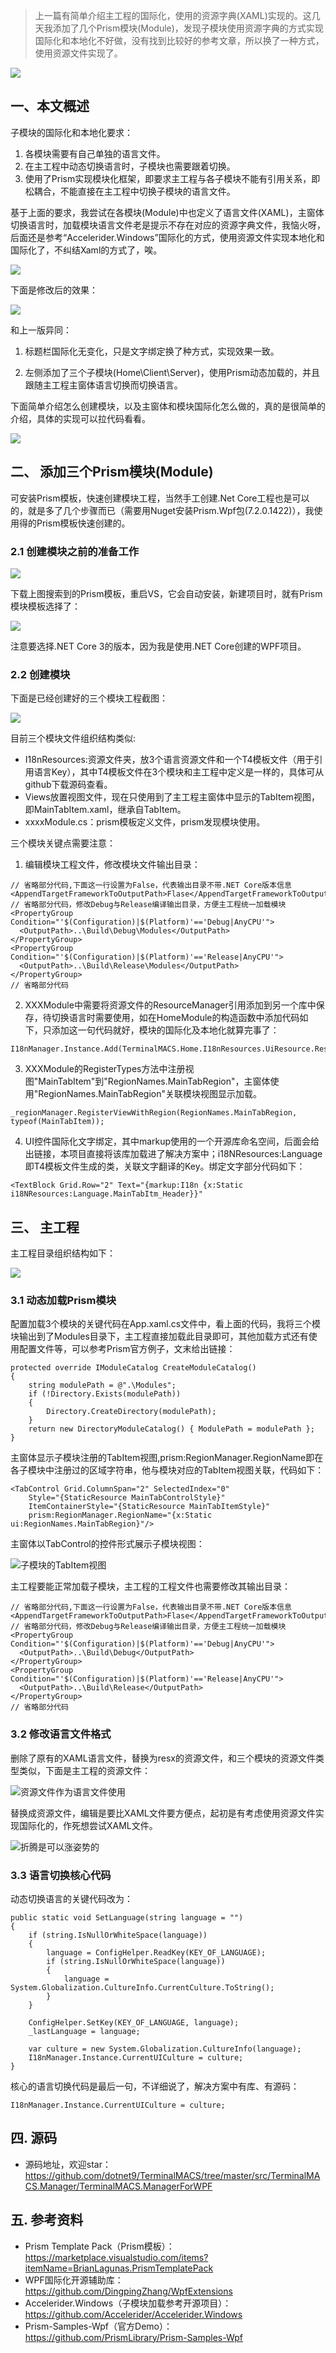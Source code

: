 >上一篇有简单介绍主工程的国际化，使用的资源字典(XAML)实现的。这几天我添加了几个Prism模块(Module)，发现子模块使用资源字典的方式实现国际化和本地化不好做，没有找到比较好的参考文章，所以换了一种方式，使用资源文件实现了。

![](https://img1.dotnet9.com/2020/04/0201.png)

## 一、本文概述

子模块的国际化和本地化要求：

1. 各模块需要有自己单独的语言文件。
2. 在主工程中动态切换语言时，子模块也需要跟着切换。
3. 使用了Prism实现模块化框架，即要求主工程与各子模块不能有引用关系，即松耦合，不能直接在主工程中切换子模块的语言文件。

基于上面的要求，我尝试在各模块(Module)中也定义了语言文件(XAML)，主窗体切换语言时，加载模块语言文件老是提示不存在对应的资源字典文件，我恼火呀，后面还是参考“Accelerider.Windows”国际化的方式，使用资源文件实现本地化和国际化了，不纠结Xaml的方式了，唉。

![](https://img1.dotnet9.com/2020/04/0202.png)

下面是修改后的效果：

![](https://img1.dotnet9.com/2020/04/0203.gif)

和上一版异同：

1. 标题栏国际化无变化，只是文字绑定换了种方式，实现效果一致。

2. 左侧添加了三个子模块(Home\Client\Server)，使用Prism动态加载的，并且跟随主工程主窗体语言切换而切换语言。

下面简单介绍怎么创建模块，以及主窗体和模块国际化怎么做的，真的是很简单的介绍，具体的实现可以拉代码看看。

![](https://img1.dotnet9.com/2020/04/0204.png)

## 二、 添加三个Prism模块(Module)

可安装Prism模板，快速创建模块工程，当然手工创建.Net Core工程也是可以的，就是多了几个步骤而已（需要用Nuget安装Prism.Wpf包(7.2.0.1422)），我使用得的Prism模板快速创建的。

### 2.1 创建模块之前的准备工作

![](https://img1.dotnet9.com/2020/04/0204.png)

下载上图搜索到的Prism模板，重启VS，它会自动安装，新建项目时，就有Prism模块模板选择了：

![](https://img1.dotnet9.com/2020/04/0206.png)

注意要选择.NET Core 3的版本，因为我是使用.NET Core创建的WPF项目。

### 2.2 创建模块

下面是已经创建好的三个模块工程截图：

![](https://img1.dotnet9.com/2020/04/0207.png)

目前三个模块文件组织结构类似:

- I18nResources:资源文件夹，放3个语言资源文件和一个T4模板文件（用于引用语言Key），其中T4模板文件在3个模块和主工程中定义是一样的，具体可从github下载源码查看。
- Views放置视图文件，现在只使用到了主工程主窗体中显示的TabItem视图，即MainTabItem.xaml，继承自TabItem。
- xxxxModule.cs：prism模板定义文件，prism发现模块使用。

三个模块关键点需要注意：

1. 编辑模块工程文件，修改模块文件输出目录：

```
// 省略部分代码,下面这一行设置为False，代表输出目录不带.NET Core版本信息
<AppendTargetFrameworkToOutputPath>Flase</AppendTargetFrameworkToOutputPath>
// 省略部分代码，修改Debug与Release编译输出目录，方便主工程统一加载模块
<PropertyGroup Condition="'$(Configuration)|$(Platform)'=='Debug|AnyCPU'">
  <OutputPath>..\Build\Debug\Modules</OutputPath>
</PropertyGroup>
<PropertyGroup Condition="'$(Configuration)|$(Platform)'=='Release|AnyCPU'">
  <OutputPath>..\Build\Release\Modules</OutputPath>
</PropertyGroup>  
// 省略部分代码
```

2. XXXModule中需要将资源文件的ResourceManager引用添加到另一个库中保存，待切换语言时需要使用，如在HomeModule的构造函数中添加代码如下，只添加这一句代码就好，模块的国际化及本地化就算完事了：

```
I18nManager.Instance.Add(TerminalMACS.Home.I18nResources.UiResource.ResourceManager);
```

3. XXXModule的RegisterTypes方法中注册视图"MainTabItem"到"RegionNames.MainTabRegion"，主窗体使用"RegionNames.MainTabRegion"关联模块视图显示加载。

```
_regionManager.RegisterViewWithRegion(RegionNames.MainTabRegion, typeof(MainTabItem));
```

4. UI控件国际化文字绑定，其中markup使用的一个开源库命名空间，后面会给出链接，本项目直接将该库加载进了解决方案中；i18NResources:Language即T4模板文件生成的类，关联文字翻译的Key。绑定文字部分代码如下：

```
<TextBlock Grid.Row="2" Text="{markup:I18n {x:Static i18NResources:Language.MainTabItm_Header}}"
```

## 三、 主工程

主工程目录组织结构如下：

![](https://img1.dotnet9.com/2020/04/0208.png)

### 3.1 动态加载Prism模块

配置加载3个模块的关键代码在App.xaml.cs文件中，看上面的代码，我将三个模块输出到了Modules目录下，主工程直接加载此目录即可，其他加载方式还有使用配置文件等，可以参考Prism官方例子，文末给出链接：

```
protected override IModuleCatalog CreateModuleCatalog()
{
    string modulePath = @".\Modules";
    if (!Directory.Exists(modulePath))
    {
        Directory.CreateDirectory(modulePath);
    }
    return new DirectoryModuleCatalog() { ModulePath = modulePath };
}
```

主窗体显示子模块注册的TabItem视图,prism:RegionManager.RegionName即在各子模块中注册过的区域字符串，他与模块对应的TabItem视图关联，代码如下：

```
<TabControl Grid.ColumnSpan="2" SelectedIndex="0"
    Style="{StaticResource MainTabControlStyle}" 
    ItemContainerStyle="{StaticResource MainTabItemStyle}"
    prism:RegionManager.RegionName="{x:Static ui:RegionNames.MainTabRegion}"/>
```

主窗体以TabControl的控件形式展示子模块视图：

![子模块的TabItem视图](https://img1.dotnet9.com/2020/04/0209.png)

主工程要能正常加载子模块，主工程的工程文件也需要修改其输出目录：

```
// 省略部分代码,下面这一行设置为False，代表输出目录不带.NET Core版本信息
<AppendTargetFrameworkToOutputPath>Flase</AppendTargetFrameworkToOutputPath>
// 省略部分代码，修改Debug与Release编译输出目录，方便主工程统一加载模块
<PropertyGroup Condition="'$(Configuration)|$(Platform)'=='Debug|AnyCPU'">
  <OutputPath>..\Build\Debug</OutputPath>
</PropertyGroup>
<PropertyGroup Condition="'$(Configuration)|$(Platform)'=='Release|AnyCPU'">
  <OutputPath>..\Build\Release</OutputPath>
</PropertyGroup>  
// 省略部分代码
```

### 3.2 修改语言文件格式

删除了原有的XAML语言文件，替换为resx的资源文件，和三个模块的资源文件类型类似，下面是主工程的资源文件：

![资源文件作为语言文件使用](https://img1.dotnet9.com/2020/04/0210.png)

替换成资源文件，编辑是要比XAML文件要方便点，起初是有考虑使用资源文件实现国际化的，作死想尝试XAML文件。

![折腾是可以涨姿势的](https://img1.dotnet9.com/2020/04/0210.png)

### 3.3 语言切换核心代码

动态切换语言的关键代码改为：

```
public static void SetLanguage(string language = "")
{
    if (string.IsNullOrWhiteSpace(language))
    {
        language = ConfigHelper.ReadKey(KEY_OF_LANGUAGE);
        if (string.IsNullOrWhiteSpace(language))
        {
            language = System.Globalization.CultureInfo.CurrentCulture.ToString();
        }
    }

    ConfigHelper.SetKey(KEY_OF_LANGUAGE, language);
    _lastLanguage = language;

    var culture = new System.Globalization.CultureInfo(language);
    I18nManager.Instance.CurrentUICulture = culture;
}
```

核心的语言切换代码是最后一句，不详细说了，解决方案中有库、有源码：

```
I18nManager.Instance.CurrentUICulture = culture;
```

## 四. 源码

- 源码地址，欢迎star：https://github.com/dotnet9/TerminalMACS/tree/master/src/TerminalMACS.Manager/TerminalMACS.ManagerForWPF

## 五. 参考资料

- Prism Template Pack（Prism模板）：https://marketplace.visualstudio.com/items?itemName=BrianLagunas.PrismTemplatePack
- WPF国际化开源辅助库：https://github.com/DingpingZhang/WpfExtensions
- Accelerider.Windows（子模块加载参考开源项目）：https://github.com/Accelerider/Accelerider.Windows
- Prism-Samples-Wpf（官方Demo）： https://github.com/PrismLibrary/Prism-Samples-Wpf